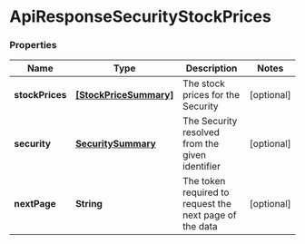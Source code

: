 # ApiResponseSecurityStockPrices

### Properties
Name | Type | Description | Notes
------------ | ------------- | ------------- | -------------
**stockPrices** | [**[StockPriceSummary]**](StockPriceSummary.md) | The stock prices for the Security | [optional] 
**security** | [**SecuritySummary**](SecuritySummary.md) | The Security resolved from the given identifier | [optional] 
**nextPage** | **String** | The token required to request the next page of the data | [optional] 



